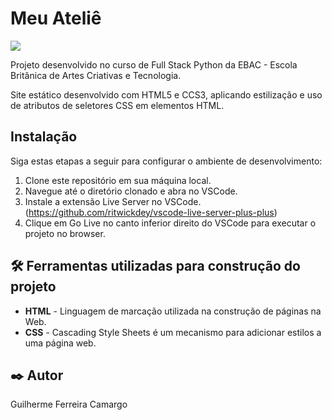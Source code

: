 # Meu Ateliê

<img src="https://servidor-estatico-tan.vercel.app/atelie.png">

Projeto desenvolvido no curso de Full Stack Python da EBAC - Escola Britânica de Artes Criativas e Tecnologia.

Site estático desenvolvido com HTML5 e CCS3, aplicando estilização e uso de atributos de seletores CSS em elementos HTML.

## Instalação

Siga estas etapas a seguir para configurar o ambiente de desenvolvimento:

1. Clone este repositório em sua máquina local.
2. Navegue até o diretório clonado e abra no VSCode.
3. Instale a extensão Live Server no VSCode. (https://github.com/ritwickdey/vscode-live-server-plus-plus)
4. Clique em Go Live no canto inferior direito do VSCode para executar o projeto no browser.

## 🛠️ Ferramentas utilizadas para construção do projeto

* **HTML** - Linguagem de marcação utilizada na construção de páginas na Web.
* **CSS** - Cascading Style Sheets é um mecanismo para adicionar estilos a uma página web.

## ✒️ Autor

Guilherme Ferreira Camargo
